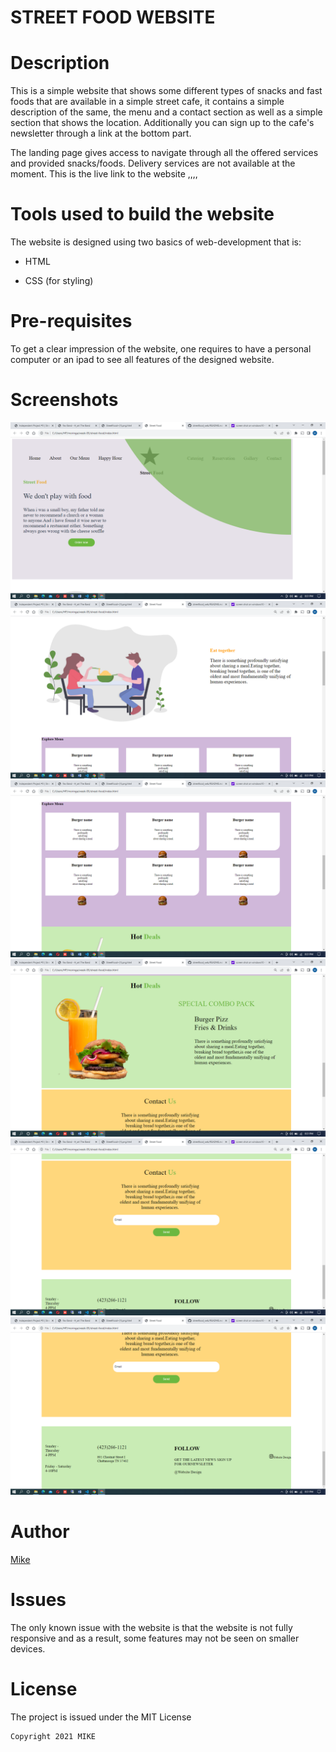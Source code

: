 # STREET FOOD WEBSITE

# Description

This is a simple website that shows some different types of snacks and fast foods that are available in a simple street cafe, it contains a simple description of the same, 
the menu and a contact section as well as a simple section that shows the location. Additionally you can sign up to the cafe's newsletter through a link at the bottom part.

The landing page gives access to navigate through all the offered services and provided snacks/foods. Delivery services are not available at the moment.
This is the live link to the website
,,,,


# Tools used to build the website

The website is designed using two basics of web-development that is:

- HTML

- CSS (for styling)

# Pre-requisites

To get a clear impression of the website, one requires to have a personal computer or an ipad to see all features of the designed website.

# Screenshots

<img src="image/Screenshot (1).png">
<img src="image/Screenshot (2).png">
<img src="image/Screenshot (3).png">
<img src="image/Screenshot (4).png">
<img src="image/Screenshot (5).png">
<img src="image/Screenshot (6).png">

# Author

[Mike](https://github.com/Mike)

# Issues

The only known issue with the website is that the website is not fully responsive and as a result, some features may not be seen on smaller devices.

# License

The project is issued under the MIT License 

```
Copyright 2021 MIKE
